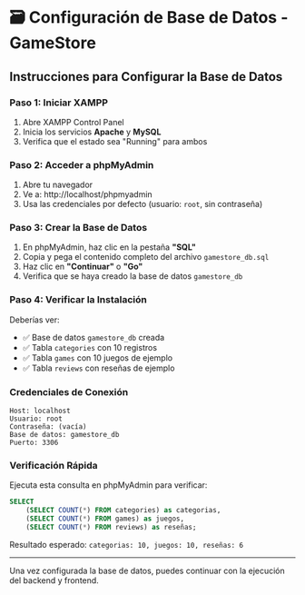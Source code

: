 # 🗃️ Configuración de Base de Datos - GameStore

## Instrucciones para Configurar la Base de Datos

### Paso 1: Iniciar XAMPP
1. Abre XAMPP Control Panel
2. Inicia los servicios **Apache** y **MySQL**
3. Verifica que el estado sea "Running" para ambos

### Paso 2: Acceder a phpMyAdmin
1. Abre tu navegador
2. Ve a: http://localhost/phpmyadmin
3. Usa las credenciales por defecto (usuario: `root`, sin contraseña)

### Paso 3: Crear la Base de Datos
1. En phpMyAdmin, haz clic en la pestaña **"SQL"**
2. Copia y pega el contenido completo del archivo `gamestore_db.sql`
3. Haz clic en **"Continuar"** o **"Go"**
4. Verifica que se haya creado la base de datos `gamestore_db`

### Paso 4: Verificar la Instalación
Deberías ver:
- ✅ Base de datos `gamestore_db` creada
- ✅ Tabla `categories` con 10 registros
- ✅ Tabla `games` con 10 juegos de ejemplo
- ✅ Tabla `reviews` con reseñas de ejemplo

### Credenciales de Conexión
```
Host: localhost
Usuario: root
Contraseña: (vacía)
Base de datos: gamestore_db
Puerto: 3306
```

### Verificación Rápida
Ejecuta esta consulta en phpMyAdmin para verificar:
```sql
SELECT 
    (SELECT COUNT(*) FROM categories) as categorias,
    (SELECT COUNT(*) FROM games) as juegos,
    (SELECT COUNT(*) FROM reviews) as reseñas;
```

Resultado esperado: `categorias: 10, juegos: 10, reseñas: 6`

---

Una vez configurada la base de datos, puedes continuar con la ejecución del backend y frontend.